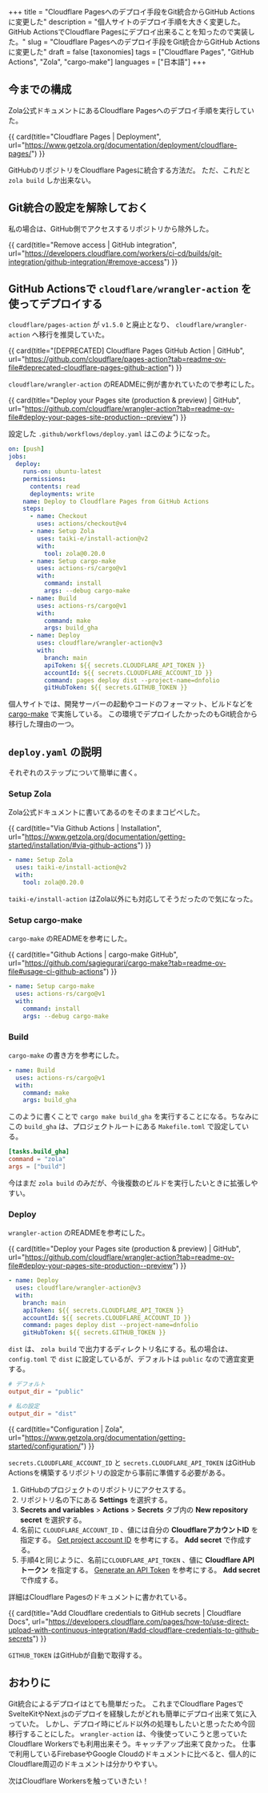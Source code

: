 +++
title = "Cloudflare Pagesへのデプロイ手段をGit統合からGitHub Actionsに変更した"
description = "個人サイトのデプロイ手順を大きく変更した。GitHub ActionsでCloudflare Pagesにデプロイ出来ることを知ったので実装した。"
slug = "Cloudflare Pagesへのデプロイ手段をGit統合からGitHub Actionsに変更した"
draft = false
[taxonomies]
tags = ["Cloudflare Pages", "GitHub Actions", "Zola", "cargo-make"]
languages = ["日本語"]
+++

## 今までの構成

Zola公式ドキュメントにあるCloudflare Pagesへのデプロイ手順を実行していた。

{{ card(title="Cloudflare Pages | Deployment", url="https://www.getzola.org/documentation/deployment/cloudflare-pages/") }}

GitHubのリポジトリをCloudflare Pagesに統合する方法だ。
ただ、これだと `zola build` しか出来ない。

## Git統合の設定を解除しておく

私の場合は、GitHub側でアクセスするリポジトリから除外した。

{{ card(title="Remove access | GitHub integration", url="https://developers.cloudflare.com/workers/ci-cd/builds/git-integration/github-integration/#remove-access") }}

## GitHub Actionsで `cloudflare/wrangler-action` を使ってデプロイする

`cloudflare/pages-action` が `v1.5.0` と廃止となり、 `cloudflare/wrangler-action` へ移行を推奨していた。

{{ card(title="[DEPRECATED] Cloudflare Pages GitHub Action | GitHub", url="https://github.com/cloudflare/pages-action?tab=readme-ov-file#deprecated-cloudflare-pages-github-action") }}

`cloudflare/wrangler-action` のREADMEに例が書かれていたので参考にした。

{{ card(title="Deploy your Pages site (production & preview) | GitHub", url="https://github.com/cloudflare/wrangler-action?tab=readme-ov-file#deploy-your-pages-site-production--preview") }}

設定した `.github/workflows/deploy.yaml` はこのようになった。

```yaml
on: [push]
jobs:
  deploy:
    runs-on: ubuntu-latest
    permissions:
      contents: read
      deployments: write
    name: Deploy to Cloudflare Pages from GitHub Actions
    steps:
      - name: Checkout
        uses: actions/checkout@v4
      - name: Setup Zola
        uses: taiki-e/install-action@v2
        with:
          tool: zola@0.20.0
      - name: Setup cargo-make
        uses: actions-rs/cargo@v1
        with:
          command: install
          args: --debug cargo-make
      - name: Build
        uses: actions-rs/cargo@v1
        with:
          command: make
          args: build_gha
      - name: Deploy
        uses: cloudflare/wrangler-action@v3
        with:
          branch: main
          apiToken: ${{ secrets.CLOUDFLARE_API_TOKEN }}
          accountId: ${{ secrets.CLOUDFLARE_ACCOUNT_ID }}
          command: pages deploy dist --project-name=dnfolio
          gitHubToken: ${{ secrets.GITHUB_TOKEN }}
```

個人サイトでは、開発サーバーの起動やコードのフォーマット、ビルドなどを [cargo-make](https://github.com/sagiegurari/cargo-make) で実施している。
この環境でデプロイしたかったのもGit統合から移行した理由の一つ。

## `deploy.yaml` の説明

それぞれのステップについて簡単に書く。

### Setup Zola

Zola公式ドキュメントに書いてあるのをそのままコピペした。

{{ card(title="Via Github Actions | Installation", url="https://www.getzola.org/documentation/getting-started/installation/#via-github-actions") }}

```yaml
- name: Setup Zola
  uses: taiki-e/install-action@v2
  with:
    tool: zola@0.20.0
```

`taiki-e/install-action` はZola以外にも対応してそうだったので気になった。

### Setup cargo-make

`cargo-make` のREADMEを参考にした。

{{ card(title="Github Actions | cargo-make GitHub", url="https://github.com/sagiegurari/cargo-make?tab=readme-ov-file#usage-ci-github-actions") }}

```yaml
- name: Setup cargo-make
  uses: actions-rs/cargo@v1
  with:
    command: install
    args: --debug cargo-make
```

### Build

`cargo-make` の書き方を参考にした。

```yaml
- name: Build
  uses: actions-rs/cargo@v1
  with:
    command: make
    args: build_gha
```

このように書くことで `cargo make build_gha` を実行することになる。ちなみにこの `build_gha` は、プロジェクトルートにある `Makefile.toml` で設定している。

```toml
[tasks.build_gha]
command = "zola"
args = ["build"]
```

今はまだ `zola build` のみだが、今後複数のビルドを実行したいときに拡張しやすい。

### Deploy

`wrangler-action` のREADMEを参考にした。

{{ card(title="Deploy your Pages site (production & preview) | GitHub", url="https://github.com/cloudflare/wrangler-action?tab=readme-ov-file#deploy-your-pages-site-production--preview") }}

```yaml
- name: Deploy
  uses: cloudflare/wrangler-action@v3
  with:
    branch: main
    apiToken: ${{ secrets.CLOUDFLARE_API_TOKEN }}
    accountId: ${{ secrets.CLOUDFLARE_ACCOUNT_ID }}
    command: pages deploy dist --project-name=dnfolio
    gitHubToken: ${{ secrets.GITHUB_TOKEN }}
```

`dist` は、 `zola build` で出力するディレクトリ名にする。私の場合は、 `config.toml` で `dist` に設定しているが、デフォルトは `public` なので適宜変更する。

```toml
# デフォルト
output_dir = "public"

# 私の設定
output_dir = "dist"
```

{{ card(title="Configuration | Zola", url="https://www.getzola.org/documentation/getting-started/configuration/") }}

`secrets.CLOUDFLARE_ACCOUNT_ID` と `secrets.CLOUDFLARE_API_TOKEN` はGitHub Actionsを構築するリポジトリの設定から事前に準備する必要がある。

1. GitHubのプロジェクトのリポジトリにアクセスする。
2. リポジトリ名の下にある **Settings** を選択する。
3. **Secrets and variables** > **Actions** > **Secrets** タブ内の **New repository secret** を選択する。
4. 名前に `CLOUDFLARE_ACCOUNT_ID` 、値には自分の **CloudflareアカウントID** を指定する。 [Get project account ID](https://developers.cloudflare.com/pages/how-to/use-direct-upload-with-continuous-integration/#get-project-account-id) を参考にする。 **Add secret** で作成する。
5. 手順4と同じように、名前に`CLOUDFLARE_API_TOKEN` 、値に **Cloudflare APIトークン** を指定する。 [Generate an API Token](https://developers.cloudflare.com/pages/how-to/use-direct-upload-with-continuous-integration/#generate-an-api-token) を参考にする。 **Add secret** で作成する。

詳細はCloudflare Pagesのドキュメントに書かれている。

{{ card(title="Add Cloudflare credentials to GitHub secrets | Cloudflare Docs", url="https://developers.cloudflare.com/pages/how-to/use-direct-upload-with-continuous-integration/#add-cloudflare-credentials-to-github-secrets") }}

`GITHUB_TOKEN` はGitHubが自動で取得する。

## おわりに

Git統合によるデプロイはとても簡単だった。
これまでCloudflare PagesでSvelteKitやNext.jsのデプロイを経験したがどれも簡単にデプロイ出来て気に入っていた。
しかし、デプロイ時にビルド以外の処理もしたいと思ったため今回移行することにした。
`wrangler-action` は、今後使っていこうと思っていたCloudflare Workersでも利用出来そう。キャッチアップ出来て良かった。
仕事で利用しているFirebaseやGoogle Cloudのドキュメントに比べると、個人的にCloudflare周辺のドキュメントは分かりやすい。

次はCloudflare Workersを触っていきたい！
